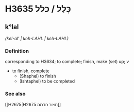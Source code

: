 # H3635 כְּלַל / כלל

## kᵉlal

_(kel-al' | keh-LAHL | keh-LAHL)_

### Definition

corresponding to H3634; to complete; finish, make (set) up; v

- to finish, complete
  - (Shaphel) to finish
  - (Ishtaphel) to be completed

### See also

[[H2675|H2675 חצור חדתה]]
